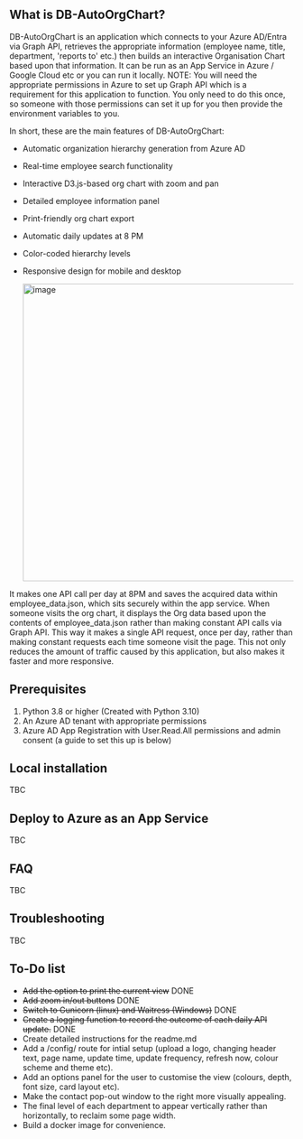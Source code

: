 ## What is DB-AutoOrgChart?
DB-AutoOrgChart is an application which connects to your Azure AD/Entra via Graph API, retrieves the appropriate information (employee name, title, department, 'reports to' etc.) then builds an interactive Organisation Chart based upon that information. It can be run as an App Service in Azure / Google Cloud etc or you can run it locally. NOTE: You will need the appropriate permissions in Azure to set up Graph API which is a requirement for this application to function. You only need to do this once, so someone with those permissions can set it up for you then provide the environment variables to you.

In short, these are the main features of DB-AutoOrgChart:

- Automatic organization hierarchy generation from Azure AD
- Real-time employee search functionality
- Interactive D3.js-based org chart with zoom and pan
- Detailed employee information panel
- Print-friendly org chart export
- Automatic daily updates at 8 PM
- Color-coded hierarchy levels
- Responsive design for mobile and desktop

  <img width="1640" height="527" alt="image" src="https://github.com/user-attachments/assets/f33719e6-cc03-40bc-89fc-72d9e0f58674" />


It makes one API call per day at 8PM and saves the acquired data within employee_data.json, which sits securely within the app service. When someone visits the org chart, it displays the Org data based upon the contents of employee_data.json rather than making constant API calls via Graph API. This way it makes a single API request, once per day, rather than making constant requests each time someone visit the page. This not only reduces the amount of traffic caused by this application, but also makes it faster and more responsive.

## Prerequisites
1) Python 3.8 or higher (Created with Python 3.10)
2) An Azure AD tenant with appropriate permissions
3) Azure AD App Registration with User.Read.All permissions and admin consent (a guide to set this up is below)

## Local installation
TBC

## Deploy to Azure as an App Service
TBC

## FAQ
TBC

## Troubleshooting
TBC

## To-Do list
- ~~Add the option to print the current view~~ DONE
- ~~Add zoom in/out buttons~~ DONE
- ~~Switch to Gunicorn (linux) and Waitress (Windows)~~ DONE
- ~~Create a logging function to record the outcome of each daily API update.~~ DONE
- Create detailed instructions for the readme.md 
- Add a /config/ route for intial setup (upload a logo, changing header text, page name, update time, update frequency, refresh now, colour scheme and theme etc).
- Add an options panel for the user to customise the view (colours, depth, font size, card layout etc).
- Make the contact pop-out window to the right more visually appealing.
- The final level of each department to appear vertically rather than horizontally, to reclaim some page width.
- Build a docker image for convenience.
